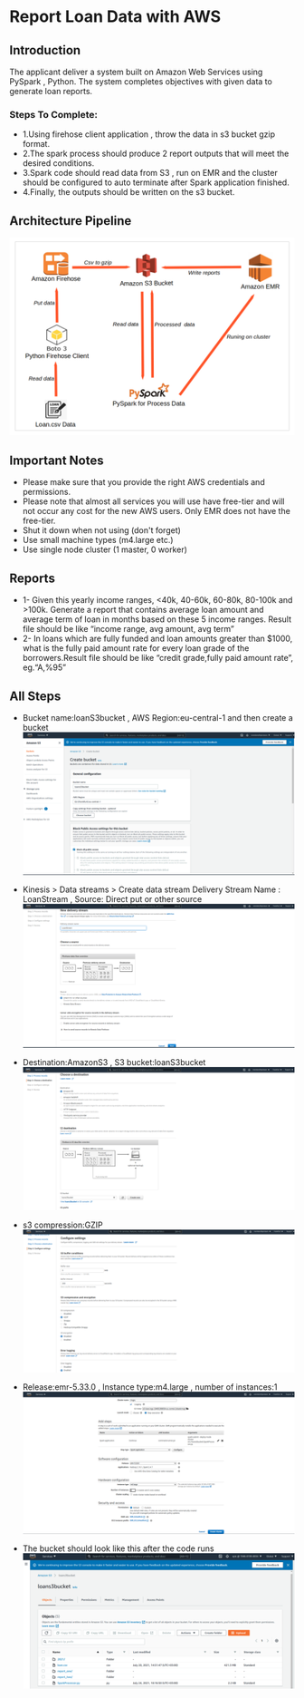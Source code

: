 # Report Loan Data with AWS
## Introduction
The applicant  deliver a system built on Amazon Web Services using PySpark , Python. The system completes objectives  with given data to generate loan reports.

### Steps To Complete:

* 1.Using firehose client application , throw the data in s3 bucket gzip format.
* 2.The spark process should produce 2 report outputs that will meet the desired conditions.
* 3.Spark code should read data from S3 , run on EMR and the cluster should be configured to auto terminate after Spark application finished.
* 4.Finally, the outputs should be written on the s3 bucket.

## Architecture Pipeline
![github-small](https://github.com/ecemce/AWS-Loan-Data/blob/main/docs/aws-loan-data-pipeline.png)

## Important Notes
* Please make sure that you provide the right AWS credentials and permissions.
* Please note that almost all services you will use have free-tier and will not occur any cost for the new AWS users. Only EMR does not have the free-tier.
* Shut it down when not using (don't forget)
* Use small machine types (m4.large etc.)
* Use single node cluster (1 master, 0 worker)

## Reports
* 1- Given this yearly income ranges, <40k, 40-60k, 60-80k, 80-100k and >100k. Generate a report that contains average loan amount and average term of loan in months based on these 5 income ranges. Result file should be like “income range, avg amount, avg term”
* 2- In loans which are fully funded and loan amounts greater than $1000, what is the fully paid amount rate for every loan grade of the borrowers.Result file should be like “credit grade,fully paid amount rate”, eg.“A,%95”



## All Steps
* Bucket name:loanS3bucket , AWS Region:eu-central-1 and then create a bucket
![github-small](https://github.com/ecemce/AWS-Loan-Data/blob/main/docs/s3bucket.png)

* Kinesis > Data streams > Create data stream 
Delivery Stream Name : LoanStream , Source: Direct put or other source
![github-small](https://github.com/ecemce/AWS-Loan-Data/blob/main/docs/kinesis.png)


* Destination:AmazonS3 , S3 bucket:loanS3bucket
![github-small](https://github.com/ecemce/AWS-Loan-Data/blob/main/docs/kinesis2.png)

* s3 compression:GZIP 
![github-small](https://github.com/ecemce/AWS-Loan-Data/blob/main/docs/kinesis3.png)

* Release:emr-5.33.0 , Instance type:m4.large , number of instances:1
![github-small](https://github.com/ecemce/AWS-Loan-Data/blob/main/docs/emr1.png)

* The bucket should look like this after the code runs
![github-small](https://github.com/ecemce/AWS-Loan-Data/blob/main/docs/loans3bucket.png)

